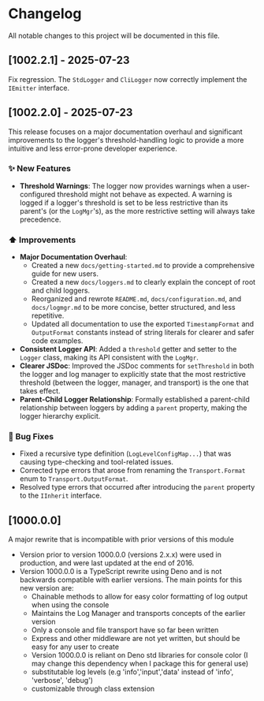 # Changelog

All notable changes to this project will be documented in this file.

## [1002.2.1] - 2025-07-23

Fix regression. The `StdLogger` and `CliLogger` now correctly implement the `IEmitter` interface.

## [1002.2.0] - 2025-07-23

This release focuses on a major documentation overhaul and significant improvements to the logger's threshold-handling
logic to provide a more intuitive and less error-prone developer experience.

### ✨ New Features

- **Threshold Warnings**: The logger now provides warnings when a user-configured threshold might not behave as
  expected. A warning is logged if a logger's threshold is set to be less restrictive than its parent's (or the
  `LogMgr`'s), as the more restrictive setting will always take precedence.

### ⬆️ Improvements

- **Major Documentation Overhaul**:
  - Created a new `docs/getting-started.md` to provide a comprehensive guide for new users.
  - Created a new `docs/loggers.md` to clearly explain the concept of root and child loggers.
  - Reorganized and rewrote `README.md`, `docs/configuration.md`, and `docs/logmgr.md` to be more concise, better
    structured, and less repetitive.
  - Updated all documentation to use the exported `TimestampFormat` and `OutputFormat` constants instead of string
    literals for clearer and safer code examples.
- **Consistent Logger API**: Added a `threshold` getter and setter to the `Logger` class, making its API consistent with
  the `LogMgr`.
- **Clearer JSDoc**: Improved the JSDoc comments for `setThreshold` in both the logger and log manager to explicitly
  state that the most restrictive threshold (between the logger, manager, and transport) is the one that takes effect.
- **Parent-Child Logger Relationship**: Formally established a parent-child relationship between loggers by adding a
  `parent` property, making the logger hierarchy explicit.

### 🐛 Bug Fixes

- Fixed a recursive type definition (`LogLevelConfigMap...`) that was causing type-checking and tool-related issues.
- Corrected type errors that arose from renaming the `Transport.Format` enum to `Transport.OutputFormat`.
- Resolved type errors that occurred after introducing the `parent` property to the `IInherit` interface.


## [1000.0.0]

A major rewrite that is incompatible with prior versions of this module

- Version prior to version 1000.0.0 (versions 2.x.x) were used in production, and were last updated at the end of 2016.
- Version 1000.0.0 is a TypeScript rewrite using Deno and is not backwards compatible with earlier versions. The main
  points for this new version are:
  - Chainable methods to allow for easy color formatting of log output when using the console
  - Maintains the Log Manager and transports concepts of the earlier version
  - Only a console and file transport have so far been written
  - Express and other middleware are not yet written, but should be easy for any user to create
  - Version 1000.0.0 is reliant on Deno std libraries for console color (I may change this dependency when I package
    this for general use)
  - substitutable log levels (e.g 'info','input','data' instead of 'info', 'verbose', 'debug')
  - customizable through class extension
